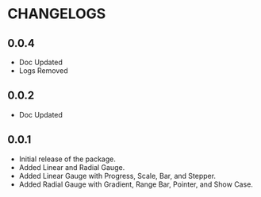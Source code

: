 # CHANGELOGS

## 0.0.4

- Doc Updated
- Logs Removed

## 0.0.2

- Doc Updated

## 0.0.1

- Initial release of the package.
- Added Linear and Radial Gauge.
- Added Linear Gauge with Progress, Scale, Bar, and Stepper.
- Added Radial Gauge with Gradient, Range Bar, Pointer, and Show Case.
